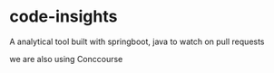 # code-insights
A analytical tool built with springboot, java to watch on pull requests 

we are also using Conccourse
